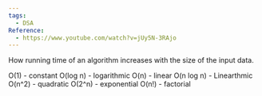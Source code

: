```yaml
---
tags:
  - DSA
Reference:
  - https://www.youtube.com/watch?v=jUy5N-3RAjo
---
```

How running time of an algorithm increases with the size of the input data.

O(1) - constant 
O(log n) - logarithmic
O(n) - linear
O(n log n) - Linearthmic
O(n^2) - quadratic
O(2^n) - exponential
O(n!) - factorial